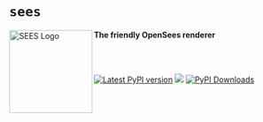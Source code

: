 # `sees`

<!--
<img align="left" src="https://raw.githubusercontent.com/BRACE2/OpenSeesRT/master/docs/figures/banner.png" width="150px" alt="OpenSees">
-->

<img align="left" src="https://github.com/claudioperez/sees/blob/master/docs/figures/hockling.png?raw=true" width="150px" alt="SEES Logo">

<!--
https://github.com/claudioperez/sees/blob/master/docs/figures/hockling.png?raw=true
-->


**The friendly OpenSees renderer**


<br>

<!-- 
-------------------------------------------------------------------- 
-->

<br>

<div style="align:center">

<!--
[![Latest conda-forge version](https://img.shields.io/conda/vn/conda-forge/sees?logo=conda-forge&style=for-the-badge)](https://anaconda.org/conda-forge/sees)
-->

<!-- [![PyPI Downloads][pypi-v-image]][pypi-v-link] -->

[![Latest PyPI version](https://img.shields.io/pypi/v/sees?logo=pypi&style=for-the-badge)](https://pypi.python.org/pypi/sees)
[![](https://img.shields.io/conda/v/sees/sees?color=%23660505&style=for-the-badge)](https://anaconda.org/sees/sees)
[![PyPI Downloads](https://img.shields.io/pypi/dm/sees?style=for-the-badge)](https://pypi.org/project/sees)

</div>

<!-- 
-------------------------------------------------------------------- 
-->



<!-- Badge links -->

[pypi-d-image]: https://img.shields.io/pypi/dm/sees.svg
[license-badge]: https://img.shields.io/pypi/l/sees.svg
[pypi-d-link]: https://pypi.org/project/sees
[pypi-v-image]: https://img.shields.io/pypi/v/sees.svg
[pypi-v-link]: https://pypi.org/project/sees

